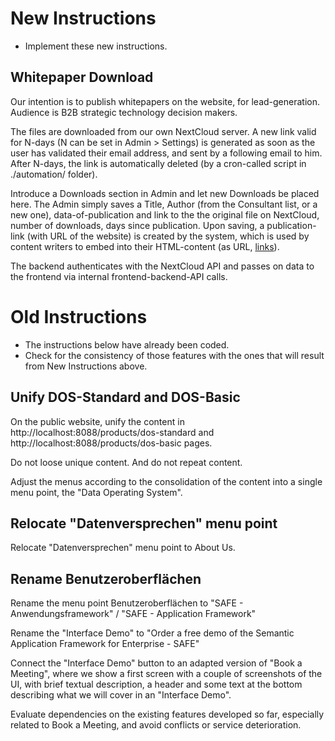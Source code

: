 # New Instructions

- Implement these new instructions.

## Whitepaper Download

Our intention is to publish whitepapers on the website, for lead-generation. Audience is B2B strategic technology decision makers.

The files are downloaded from our own NextCloud server.
A new link valid for N-days (N can be set in Admin > Settings) is generated as soon as the user has validated their email address, and sent by a following email to him. After N-days, the link is automatically deleted (by a cron-called script in ./automation/ folder).

Introduce a Downloads section in Admin and let new Downloads be placed here. The Admin simply saves a Title, Author (from the Consultant list, or a new one), data-of-publication and link to the the original file on NextCloud, number of downloads, days since publication. Upon saving, a publication-link (with URL of the website) is created by the system, which is used by content writers to embed into their HTML-content (as URL, <a href>links</a>).

The backend authenticates with the NextCloud API and passes on data to the frontend via internal frontend-backend-API calls.

# Old Instructions

- The instructions below have already been coded.
- Check for the consistency of those features with the ones that will result from New Instructions above.

## Unify DOS-Standard and DOS-Basic  

On the public website, unify the content in http://localhost:8088/products/dos-standard and http://localhost:8088/products/dos-basic pages.

Do not loose unique content.
And do not repeat content.

Adjust the menus according to the consolidation of the content into a single menu point, the "Data Operating System".

## Relocate "Datenversprechen" menu point

Relocate "Datenversprechen" menu point to About Us.

## Rename Benutzeroberflächen

Rename the menu point Benutzeroberflächen to "SAFE - Anwendungsframework" / "SAFE - Application Framework"

Rename the "Interface Demo" to "Order a free demo of the Semantic Application Framework for Enterprise - SAFE"

Connect the "Interface Demo" button to an adapted version of "Book a Meeting", where we show a first screen with a couple of screenshots of the UI, with brief textual description, a header and some text at the bottom describing what we will cover in an "Interface Demo".

Evaluate dependencies on the existing features developed so far, especially related to Book a Meeting, and avoid conflicts or service deterioration.